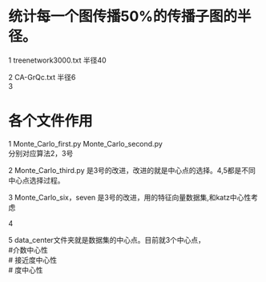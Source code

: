 #  统计每一个图传播50%的传播子图的半径。

1  treenetwork3000.txt    半径40  

2  CA-GrQc.txt          半径6  
3  



# 各个文件作用  

1  Monte_Carlo_first.py   Monte_Carlo_second.py    
分别对应算法2，3号

  2 Monte_Carlo_third.py   是3号的改进，改进的就是中心点的选择。4,5都是不同中心点选择过程。
  
  3  Monte_Carlo_six，seven  是3号的改进，用的特征向量数据集,和katz中心性考虑
  
 4      
  
  
  
  
  
  5 data_center文件夹就是数据集的中心点。目前就3个中心点，  
  #介数中心性  
    # 接近度中心性    
    #   度中心性      
    
    
    
  